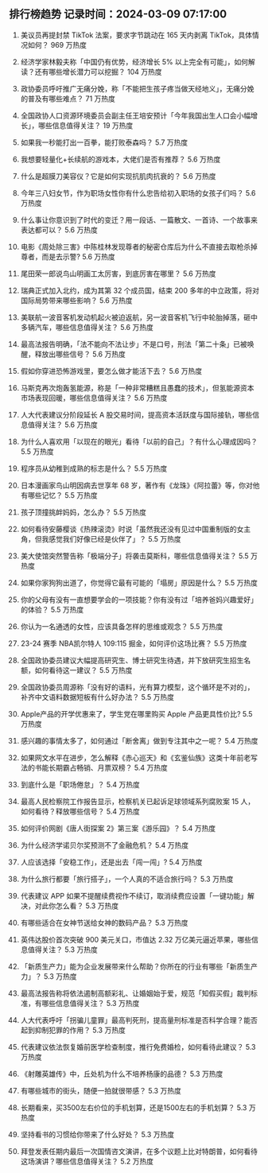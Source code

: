 
## 排行榜趋势 记录时间：2024-03-09 07:17:00
  
  1. 美议员再提封禁 TikTok 法案，要求字节跳动在 165 天内剥离 TikTok，具体情况如何？ 969 万热度
    
  2. 经济学家林毅夫称「中国仍有优势，经济增长 5% 以上完全有可能」，如何解读？还有哪些增长潜力可以挖掘？ 104 万热度
    
  3. 政协委员呼吁推广无痛分娩，称「不能把生孩子疼当做天经地义」，无痛分娩的普及有哪些难点？ 71 万热度
    
  4. 全国政协人口资源环境委员会副主任王培安预计「今年我国出生人口会小幅增长」，哪些信息值得关注？ 19 万热度
    
  5. 如果我一秒能打出一百拳，能打败泰森吗？ 5.7 万热度
    
  6. 我想要轻量化+长续航的游戏本，大佬们是否有推荐？ 5.6 万热度
    
  7. 什么是超膜刀美容仪？它是如何实现抗肌肉抗衰的？ 5.6 万热度
    
  8. 今年三八妇女节，作为职场女性你有什么忠告给初入职场的女孩子们吗？ 5.6 万热度
    
  9. 什么事让你意识到了时代的变迁？用一段话、一篇散文、一首诗、一个故事来表达都可以？ 5.6 万热度
    
  10. 电影《周处除三害》中陈桂林发现尊者的秘密仓库后为什么不直接去取枪杀掉尊者，而是去示警? 5.6 万热度
    
  11. 尾田荣一郎说鸟山明画工太厉害，到底厉害在哪里？ 5.6 万热度
    
  12. 瑞典正式加入北约，成为其第 32 个成员国，结束 200 多年的中立政策，将对国际局势带来哪些影响？ 5.6 万热度
    
  13. 美联航一波音客机发动机起火被迫返航，另一波音客机飞行中轮胎掉落，砸中多辆汽车，哪些信息值得关注？ 5.6 万热度
    
  14. 最高法报告明确，「法不能向不法让步」不是口号，刑法「第二十条」已被唤醒，释放出哪些信号？ 5.6 万热度
    
  15. 假如你穿进恐怖游戏里，要怎么做才能活下去？ 5.6 万热度
    
  16. 马斯克再次炮轰氢能源，称是「一种非常糟糕且愚蠢的技术」，但氢能源资本市场表现回暖，哪些信息值得关注？ 5.6 万热度
    
  17. 人大代表建议分阶段延长 A 股交易时间，提高资本活跃度与国际接轨，哪些信息值得关注？ 5.6 万热度
    
  18. 为什么人喜欢用「以现在的眼光」看待「以前的自己」？有什么心理成因吗？ 5.5 万热度
    
  19. 程序员从幼稚到成熟的标志是什么？ 5.5 万热度
    
  20. 日本漫画家鸟山明因病去世享年 68 岁，著作有《龙珠》《阿拉蕾》等，你对他有哪些记忆？ 5.5 万热度
    
  21. 孩子顶撞挑衅妈妈，怎么办？ 5.5 万热度
    
  22. 如何看待安藤樱谈《热辣滚烫》时说「虽然我还没有见过中国重制版的女主角，但我感觉我们好像已经是伙伴了」？ 5.5 万热度
    
  23. 美大使馆突然警告称「极端分子」将袭击莫斯科，哪些信息值得关注？ 5.5 万热度
    
  24. 如果你家狗狗出道了，你觉得它最有可能的「塌房」原因是什么？ 5.5 万热度
    
  25. 你的父母有没有一直想要学会的一项技能？你有没有过「培养爸妈兴趣爱好」的体验？ 5.5 万热度
    
  26. 你认为一名通透的女性，应该具备怎样的思维或观念？ 5.5 万热度
    
  27. 23-24 赛季 NBA凯尔特人 109:115 掘金，如何评价这场比赛？ 5.5 万热度
    
  28. 全国政协委员建议大幅提高研究生、博士研究生待遇，并下放研究生招生名额，如何看待这一建议？ 5.5 万热度
    
  29. 全国政协委员周源称「没有好的语料，光有算力模型，这个循环是不对的」，补齐中文语料数据短板有什么好办法？ 5.5 万热度
    
  30. Apple产品的开学优惠来了，学生党在哪里购买 Apple 产品更具性价比? 5.5 万热度
    
  31. 感兴趣的事情太多了，如何通过「断舍离」做到专注其中之一呢？ 5.4 万热度
    
  32. 如果网文水平在进步，怎么解释《赤心巡天》和《玄鉴仙族》这类十年前老写法的书能长期霸占畅销、月票双榜？ 5.4 万热度
    
  33. 到底什么是「职场倦怠」？ 5.4 万热度
    
  34. 最高人民检察院工作报告显示，检察机关已起诉足球领域系列腐败案 15 人，如何看待？释放哪些信号？ 5.4 万热度
    
  35. 如何评价网剧《唐人街探案 2》第三案《游乐园》？ 5.4 万热度
    
  36. 为什么经济学诺贝尔奖预测不了金融危机？ 5.4 万热度
    
  37. 人应该选择「安稳工作」，还是出去「闯一闯」? 5.4 万热度
    
  38. 为什么旅行都要「旅行搭子」，一个人真的不适合旅行吗？ 5.3 万热度
    
  39. 代表建议 APP 如果不提醒续费视作不续订，取消续费应设置「一键功能」解决，对此你怎么看？ 5.3 万热度
    
  40. 有哪些适合在女神节送给女神的数码产品？ 5.3 万热度
    
  41. 英伟达股价首次突破 900 美元关口，市值达 2.32 万亿美元逼近苹果，哪些信息值得关注？ 5.3 万热度
    
  42. 「新质生产力」能为企业发展带来什么帮助？你所在的行业有哪些「新质生产力」？ 5.3 万热度
    
  43. 最高法报告称将依法遏制高额彩礼、让婚姻始于爱，规范「知假买假」裁判标准，有哪些信息值得关注？ 5.3 万热度
    
  44. 人大代表呼吁「拐骗儿童罪」最高判死刑，提高量刑标准是否科学合理？能否起到抑制犯罪的作用？ 5.3 万热度
    
  45. 代表建议依法恢复婚前医学检查制度，推行免费婚检，如何看待此建议？ 5.3 万热度
    
  46. 《射雕英雄传》中，丘处机为什么不培养杨康的品德？ 5.3 万热度
    
  47. 有哪些城市的街头，随便一拍就很带感？ 5.3 万热度
    
  48. 长期看来，买3500左右价位的手机划算，还是1500左右的手机划算？ 5.3 万热度
    
  49. 坚持看书的习惯给你带来了什么好处？ 5.3 万热度
    
  50. 拜登发表任期内最后一次国情咨文演讲，在多个议题上比对特朗普，如何看待这场演讲？哪些信息值得关注？ 5.2 万热度
    